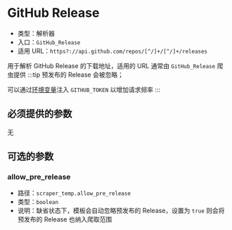 # GitHub Release

- 类型：解析器
- 入口：`GitHub_Release`
- 适用 URL：`https?://api.github.com/repos/[^/]+/[^/]+/releases`

用于解析 GitHub Release 的下载地址，适用的 URL 通常由 `GitHub_Release` 爬虫提供
:::tip
预发布的 Release 会被忽略；

可以通过[环境变量](../../guide/usage.md#环境变量)注入 `GITHUB_TOKEN` 以增加请求频率
:::

## 必须提供的参数

无

## 可选的参数

### allow_pre_release

- 路径：`scraper_temp.allow_pre_release`
- 类型：`boolean`
- 说明：缺省状态下，模板会自动忽略预发布的 Release，设置为 `true` 则会将预发布的 Release 也纳入爬取范围
